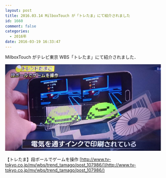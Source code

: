 ```yaml
---
layout: post
title: 2016.03.14 MilboxTouch が「トレたま」にて紹介されました
id: 1660
comment: false
categories:
  - 2016年
date: 2016-03-19 16:33:47
---
```


MilboxTouch がテレビ東京 WBS「トレたま」にて紹介されました．

![toretama_milboxtouch](/wp-content/uploads/2016/03/toretama_milboxtouch.jpg)

【トレたま】段ボールでゲームを操作
[http://www.tv-tokyo.co.jp/mv/wbs/trend_tamago/post_107986/](http://www.tv-tokyo.co.jp/mv/wbs/trend_tamago/post_107986/)

